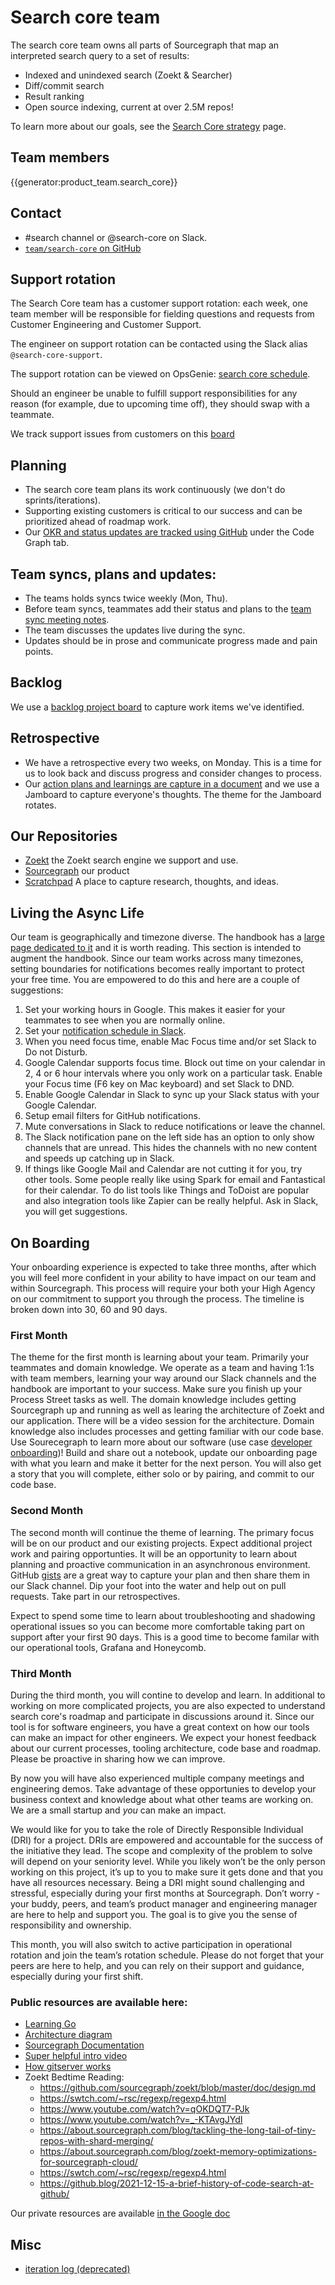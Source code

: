 # Search core team

The search core team owns all parts of Sourcegraph that map an interpreted search query to a set of results:

- Indexed and unindexed search (Zoekt & Searcher)
- Diff/commit search
- Result ranking
- Open source indexing, current at over 2.5M repos!

To learn more about our goals, see the [Search Core strategy](../../../../../strategy-goals/strategy/code-graph/search/core.md) page.

## Team members

{{generator:product_team.search_core}}

## Contact

- #search channel or @search-core on Slack.
- [`team/search-core` on GitHub](https://github.com/orgs/sourcegraph/teams/search-core)

## Support rotation

The Search Core team has a customer support rotation: each week, one team member will be responsible for fielding questions and requests from Customer Engineering and Customer Support.

The engineer on support rotation can be contacted using the Slack alias `@search-core-support`.

The support rotation can be viewed on OpsGenie: [search core schedule](https://sourcegraph.app.opsgenie.com/teams/dashboard/1cc52380-1d71-420e-9c80-2ccb161c648c/main).

Should an engineer be unable to fulfill support responsibilities for any reason (for example, due to upcoming time off), they should swap with a teammate.

We track support issues from customers on this [board](https://github.com/orgs/sourcegraph/projects/166)

## Planning

- The search core team plans its work continuously (we don't do sprints/iterations).
- Supporting existing customers is critical to our success and can be prioritized ahead of roadmap work.
- Our [OKR and status updates are tracked using GitHub](https://github.com/orgs/sourcegraph/projects/214/views/11) under the Code Graph tab.

## Team syncs, plans and updates:

- The teams holds syncs twice weekly (Mon, Thu).
- Before team syncs, teammates add their status and plans to the [team sync meeting notes](https://docs.google.com/document/d/1cTdGC4jBK7aEnb9ChzCLYHVGBpRRMNYGdUUPYVPIWHo/edit#).
- The team discusses the updates live during the sync.
- Updates should be in prose and communicate progress made and pain points.

## Backlog

We use a [backlog project board](https://github.com/orgs/sourcegraph/projects/204/views/3?layout=board) to capture work items we've identified.

## Retrospective

- We have a retrospective every two weeks, on Monday. This is a time for us to look back and discuss progress and consider changes to process.
- Our [action plans and learnings are capture in a document](https://docs.google.com/document/d/1qCSVyu0IU9_w0mpHic3mFS2yqwI1CzZwM9HUp2ySrU4/edit) and we use a Jamboard to capture everyone's thoughts. The theme for the Jamboard rotates.

## Our Repositories

- [Zoekt](https://github.com/sourcegraph/zoekt) the Zoekt search engine we support and use.
- [Sourcegraph](https://github.com/sourcegraph/sourcegraph) our product
- [Scratchpad](https://github.com/sourcegraph/search-scratch) A place to capture research, thoughts, and ideas.

## Living the Async Life

Our team is geographically and timezone diverse. The handbook has a [large page dedicated to it](../../../../../company-info-and-process/communication/asynchronous-communication.md) and it is worth reading. This section is intended to augment the handbook. Since our team works across many timezones, setting boundaries for notifications becomes really important to protect your free time. You are empowered to do this and here are a couple of suggestions:

1. Set your working hours in Google. This makes it easier for your teammates to see when you are normally online.
2. Set your [notification schedule in Slack](https://slack.com/help/articles/214908388-Pause-notifications-with-Do-Not-Disturb).
3. When you need focus time, enable Mac Focus time and/or set Slack to Do not Disturb.
4. Google Calendar supports focus time. Block out time on your calendar in 2, 4 or 6 hour intervals where you only work on a particular task. Enable your Focus time (F6 key on Mac keyboard) and set Slack to DND.
5. Enable Google Calendar in Slack to sync up your Slack status with your Google Calendar.
6. Setup email filters for GitHub notifications.
7. Mute conversations in Slack to reduce notifications or leave the channel.
8. The Slack notification pane on the left side has an option to only show channels that are unread. This hides the channels with no new content and speeds up catching up in Slack.
9. If things like Google Mail and Calendar are not cutting it for you, try other tools. Some people really like using Spark for email and Fantastical for their calendar. To do list tools like Things and ToDoist are popular and also integration tools like Zapier can be really helpful. Ask in Slack, you will get suggestions.

## On Boarding

Your onboarding experience is expected to take three months, after which you will feel more confident in your ability to have impact on our team and within Sourcegraph. This process will require your both your High Agency on our commitment to support you through the process. The timeline is broken down into 30, 60 and 90 days.

### First Month

The theme for the first month is learning about your team. Primarily your teammates and domain knowledge. We operate as a team and having 1:1s with team members, learning your way around our Slack channels and the handbook are important to your success. Make sure you finish up your Process Street tasks as well. The domain knowledge includes getting Sourcegraph up and running as well as learing the architecture of Zoekt and our application. There will be a video session for the architecture. Domain knowledge also includes processes and getting familiar with our code base. Use Sourecegraph to learn more about our software (use case [developer onboarding](../../../../../strategy-goals/strategy/use-cases/dev-onboarding.md))! Build and share out a notebook, update our onboarding page with what you learn and make it better for the next person. You will also get a story that you will complete, either solo or by pairing, and commit to our code base.

### Second Month

The second month will continue the theme of learning. The primary focus will be on our product and our existing projects. Expect additional project work and pairing opportunties. It will be an opportunity to learn about planning and proactive communication in an asynchronous environment. GitHub [gists](https://docs.github.com/en/get-started/writing-on-github/editing-and-sharing-content-with-gists/creating-gists) are a great way to capture your plan and then share them in our Slack channel. Dip your foot into the water and help out on pull requests. Take part in our retrospectives.

Expect to spend some time to learn about troubleshooting and shadowing operational issues so you can become more comfortable taking part on support after your first 90 days. This is a good time to become familar with our operational tools, Grafana and Honeycomb.

### Third Month

During the third month, you will contine to develop and learn. In additional to working on more complicated projects, you are also expected to understand search core's roadmap and participate in discussions around it. Since our tool is for software engineers, you have a great context on how our tools can make an impact for other engineers. We expect your honest feedback about our current processes, tooling architecture, code base and roadmap. Please be proactive in sharing how we can improve.

By now you will have also experienced multiple company meetings and engineering demos. Take advantage of these opportunies to develop your business context and knowledge about what other teams are working on. We are a small startup and _you_ can make an impact.

We would like for you to take the role of Directly Responsible Individual (DRI) for a project. DRIs are empowered and accountable for the success of the initiative they lead. The scope and complexity of the problem to solve will depend on your seniority level. While you likely won’t be the only person working on this project, it’s up to you to make sure it gets done and that you have all resources necessary. Being a DRI might sound challenging and stressful, especially during your first months at Sourcegraph. Don’t worry - your buddy, peers, and team’s product manager and engineering manager are here to help and support you. The goal is to give you the sense of responsibility and ownership.

This month, you will also switch to active participation in operational rotation and join the team’s rotation schedule. Please do not forget that your peers are here to help, and you can rely on their support and guidance, especially during your first shift.

### Public resources are available here:

- [Learning Go](https://go.dev)
- [Architecture diagram](https://docs.sourcegraph.com/dev/background-information/architecture)
- [Sourcegraph Documentation](https://docs.sourcegraph.com/dev)
- [Super helpful intro video](https://www.youtube.com/watch?v=VXaUXwMLzjg)
- [How gitserver works](../../enablement/repo-management/how-gitserver-works.md)
- Zoekt Bedtime Reading:
  - https://github.com/sourcegraph/zoekt/blob/master/doc/design.md
  - https://swtch.com/~rsc/regexp/regexp4.html
  - https://www.youtube.com/watch?v=qOKDQT7-PJk
  - https://www.youtube.com/watch?v=_-KTAvgJYdI
  - https://about.sourcegraph.com/blog/tackling-the-long-tail-of-tiny-repos-with-shard-merging/
  - https://about.sourcegraph.com/blog/zoekt-memory-optimizations-for-sourcegraph-cloud/
  - https://swtch.com/~rsc/regexp/regexp4.html
  - https://github.blog/2021-12-15-a-brief-history-of-code-search-at-github/

Our private resources are available [in the Google doc](https://docs.google.com/document/d/10SNzhuA5dmRJ5Na3PMnuShlPmtGGVIz3P2GA4RtfaGo/edit)

## Misc

- [iteration log (deprecated)](./iteration_log.md)
